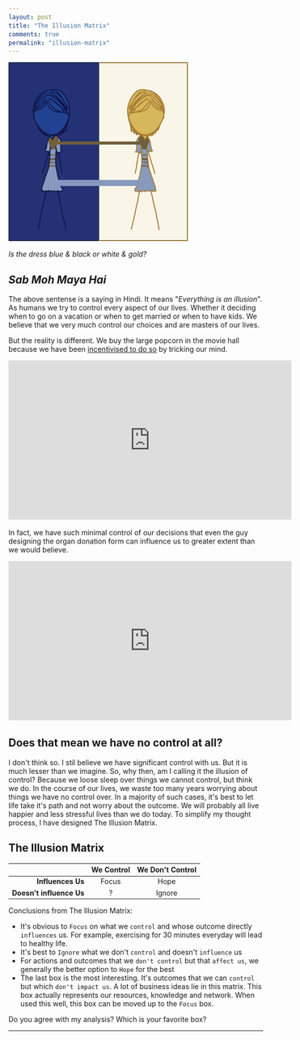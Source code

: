 ```yaml
---
layout: post
title: "The Illusion Matrix"
comments: true
permalink: "illusion-matrix"
---
```


![illusion](/images/dress.png)

*Is the dress blue & black or white & gold?*

## *Sab Moh Maya Hai*

The above sentense is a saying in Hindi. It means "*Everything is an illusion*". As humans we try to control every aspect of our lives. Whether it deciding when to go on a vacation or when to get married or when to have kids. We believe that we very much control our choices and are masters of our lives.

But the reality is different. We buy the large popcorn in the movie hall because we have been [incentivised to do so](https://www.youtube.com/watch?v=wxXwsCmWakM) by tricking our mind.

<iframe width="560" height="315" src="https://www.youtube.com/embed/wxXwsCmWakM" frameborder="0" allowfullscreen></iframe>

In fact, we have such minimal control of our decisions that even the guy designing the organ donation form can influence us to greater extent than we would believe.

<iframe width="560" height="315" src="https://www.youtube.com/embed/PdO9LMz-mE0" frameborder="0" allowfullscreen></iframe>

## Does that mean we have no control at all?

I don't think so. I stil believe we have significant control with us. But it is much lesser than we imagine. So, why then, am I calling it the illusion of control? Because we loose sleep over things we cannot control, but think we do. In the course of our lives, we waste too many years worrying about things we have no control over. In a majority of such cases, it's best to let life take it's path and not worry about the outcome. We will probably all live happier and less stressful lives than we do today. To simplify my thought process, I have designed The Illusion Matrix.

## The Illusion Matrix

|                        |  We Control   |  We Don't Control  |
|-----------------------:|:-------------:|:------------------:|
|   **Influences Us**    |   Focus       |    Hope            |
|**Doesn't influence Us**|      ?        |   Ignore           |

Conclusions from The Illusion Matrix:

- It's obvious to `Focus` on what we `control` and whose outcome directly `influences` us. For example, exercising for 30 minutes everyday will lead to healthy life.
- It's best to `Ignore` what we don't `control` and doesn't `influence` us
- For actions and outcomes that we `don't control` but that `affect us`, we generally the better option to `Hope` for the best
- The last box is the most interesting. It's outcomes that we can `control` but which `don't impact us`. A lot of business ideas lie in this matrix. This box actually represents our resources, knowledge and network. When used this well, this box can be moved up to the `Focus` box.

Do you agree with my analysis? Which is your favorite box? 



___
